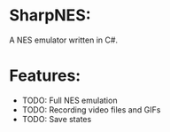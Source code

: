 # SharpNES:
A NES emulator written in C#.

# Features:
- TODO: Full NES emulation
- TODO: Recording video files and GIFs
- TODO: Save states
